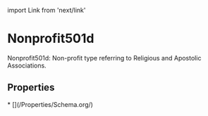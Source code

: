 import Link from 'next/link'

# Nonprofit501d

Nonprofit501d: Non-profit type referring to Religious and Apostolic Associations.

## Properties

<Grid>
* [](/Properties/Schema.org/)

</Grid>

